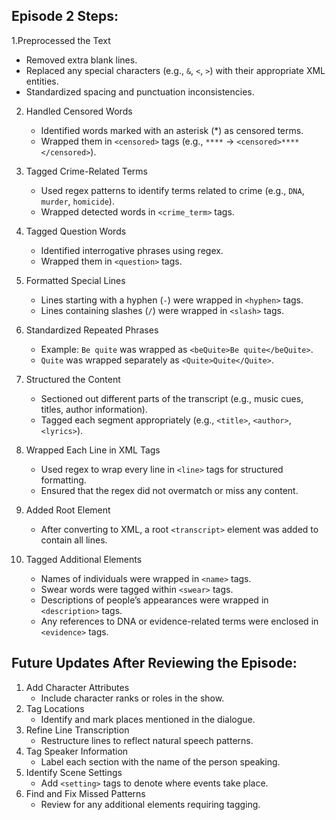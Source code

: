 ## Episode 2 Steps:

1.Preprocessed the Text
   - Removed extra blank lines.
   - Replaced any special characters (e.g., `&`, `<`, `>`) with their appropriate XML entities.
   - Standardized spacing and punctuation inconsistencies.

2. Handled Censored Words
   - Identified words marked with an asterisk (*) as censored terms.
   - Wrapped them in `<censored>` tags (e.g., `****` → `<censored>****</censored>`).

3. Tagged Crime-Related Terms
   - Used regex patterns to identify terms related to crime (e.g., `DNA`, `murder`, `homicide`).
   - Wrapped detected words in `<crime_term>` tags.

4. Tagged Question Words
   - Identified interrogative phrases using regex.
   - Wrapped them in `<question>` tags.

5. Formatted Special Lines
   - Lines starting with a hyphen (`-`) were wrapped in `<hyphen>` tags.
   - Lines containing slashes (`/`) were wrapped in `<slash>` tags.

6. Standardized Repeated Phrases
   - Example: `Be quite` was wrapped as `<beQuite>Be quite</beQuite>`.
   - `Quite` was wrapped separately as `<Quite>Quite</Quite>`.

7. Structured the Content
   - Sectioned out different parts of the transcript (e.g., music cues, titles, author information).
   - Tagged each segment appropriately (e.g., `<title>`, `<author>`, `<lyrics>`).

8. Wrapped Each Line in XML Tags
   - Used regex to wrap every line in `<line>` tags for structured formatting.
   - Ensured that the regex did not overmatch or miss any content.

9. Added Root Element
    - After converting to XML, a root `<transcript>` element was added to contain all lines.

10. Tagged Additional Elements
    - Names of individuals were wrapped in `<name>` tags.
    - Swear words were tagged within `<swear>` tags.
    - Descriptions of people’s appearances were wrapped in `<description>` tags.
    - Any references to DNA or evidence-related terms were enclosed in `<evidence>` tags.

## Future Updates After Reviewing the Episode:

1. Add Character Attributes
   - Include character ranks or roles in the show.
2. Tag Locations
   - Identify and mark places mentioned in the dialogue.
3. Refine Line Transcription
   - Restructure lines to reflect natural speech patterns.
4. Tag Speaker Information
   - Label each section with the name of the person speaking.
5. Identify Scene Settings
   - Add `<setting>` tags to denote where events take place.
6. Find and Fix Missed Patterns
   - Review for any additional elements requiring tagging.
